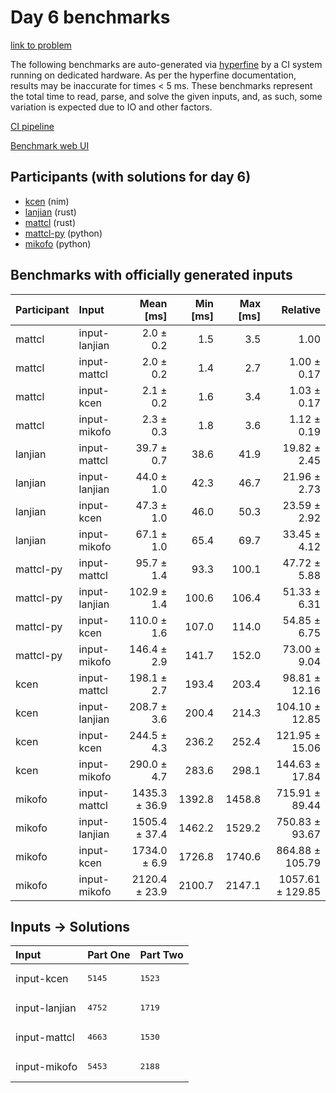 # Day 6 benchmarks

[link to problem](https://adventofcode.com/2024/day/6)

The following benchmarks are auto-generated via
[hyperfine](https://github.com/sharkdp/hyperfine) by a CI system running on
dedicated hardware. As per the hyperfine documentation, results may be
inaccurate for times < 5 ms. These benchmarks represent the total time to read,
parse, and solve the given inputs, and, as such, some variation is expected due
to IO and other factors.

[CI pipeline](http://ci.papercode.net:8080/teams/main/pipelines/aoc2024)

[Benchmark web UI](https://aoc.ancalagon.black)


## Participants (with solutions for day 6)

- [kcen](https://github.com/kcen/aoc2024) (nim)
- [lanjian](https://github.com/lanjian/aoc-2024) (rust)
- [mattcl](https://github.com/mattcl/aoc2024) (rust)
- [mattcl-py](https://github.com/mattcl/aoc2024-py) (python)
- [mikofo](https://github.com/mikofo/aoc2024) (python)


## Benchmarks with officially generated inputs

| Participant | Input | Mean [ms] | Min [ms] | Max [ms] | Relative |
|:---|:---|---:|---:|---:|---:|
| mattcl | input-lanjian | 2.0 ± 0.2 | 1.5 | 3.5 | 1.00 |
| mattcl | input-mattcl | 2.0 ± 0.2 | 1.4 | 2.7 | 1.00 ± 0.17 |
| mattcl | input-kcen | 2.1 ± 0.2 | 1.6 | 3.4 | 1.03 ± 0.17 |
| mattcl | input-mikofo | 2.3 ± 0.3 | 1.8 | 3.6 | 1.12 ± 0.19 |
| lanjian | input-mattcl | 39.7 ± 0.7 | 38.6 | 41.9 | 19.82 ± 2.45 |
| lanjian | input-lanjian | 44.0 ± 1.0 | 42.3 | 46.7 | 21.96 ± 2.73 |
| lanjian | input-kcen | 47.3 ± 1.0 | 46.0 | 50.3 | 23.59 ± 2.92 |
| lanjian | input-mikofo | 67.1 ± 1.0 | 65.4 | 69.7 | 33.45 ± 4.12 |
| mattcl-py | input-mattcl | 95.7 ± 1.4 | 93.3 | 100.1 | 47.72 ± 5.88 |
| mattcl-py | input-lanjian | 102.9 ± 1.4 | 100.6 | 106.4 | 51.33 ± 6.31 |
| mattcl-py | input-kcen | 110.0 ± 1.6 | 107.0 | 114.0 | 54.85 ± 6.75 |
| mattcl-py | input-mikofo | 146.4 ± 2.9 | 141.7 | 152.0 | 73.00 ± 9.04 |
| kcen | input-mattcl | 198.1 ± 2.7 | 193.4 | 203.4 | 98.81 ± 12.16 |
| kcen | input-lanjian | 208.7 ± 3.6 | 200.4 | 214.3 | 104.10 ± 12.85 |
| kcen | input-kcen | 244.5 ± 4.3 | 236.2 | 252.4 | 121.95 ± 15.06 |
| kcen | input-mikofo | 290.0 ± 4.7 | 283.6 | 298.1 | 144.63 ± 17.84 |
| mikofo | input-mattcl | 1435.3 ± 36.9 | 1392.8 | 1458.8 | 715.91 ± 89.44 |
| mikofo | input-lanjian | 1505.4 ± 37.4 | 1462.2 | 1529.2 | 750.83 ± 93.67 |
| mikofo | input-kcen | 1734.0 ± 6.9 | 1726.8 | 1740.6 | 864.88 ± 105.79 |
| mikofo | input-mikofo | 2120.4 ± 23.9 | 2100.7 | 2147.1 | 1057.61 ± 129.85 |


## Inputs -> Solutions

| Input | Part One | Part Two |
|:---|:---|:---|
|input-kcen|<pre>5145</pre>|<pre>1523</pre>|
|input-lanjian|<pre>4752</pre>|<pre>1719</pre>|
|input-mattcl|<pre>4663</pre>|<pre>1530</pre>|
|input-mikofo|<pre>5453</pre>|<pre>2188</pre>|